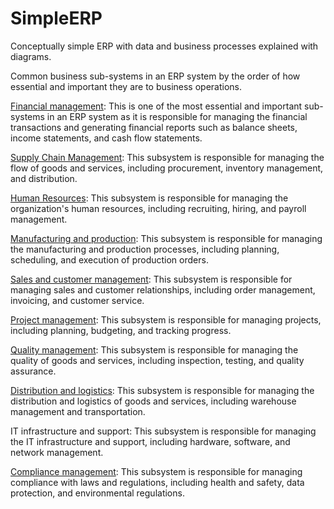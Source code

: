 # SimpleERP
Conceptually simple ERP with data and business processes explained with diagrams.


Common business sub-systems in an ERP system by the order of how essential and important they are to business operations.

[Financial management](https://github.com/jonfernq/SimpleERP/tree/main/General-Ledger): This is one of the most essential and important sub-systems in an ERP system as it is responsible for managing the financial transactions and generating financial reports such as balance sheets, income statements, and cash flow statements.

[Supply Chain Management](https://github.com/jonfernq/SimpleERP/tree/main/SupplyChainManagement): This subsystem is responsible for managing the flow of goods and services, including procurement, inventory management, and distribution.

[Human Resources](https://github.com/jonfernq/SimpleERP/tree/main/Human-Resources): This subsystem is responsible for managing the organization's human resources, including recruiting, hiring, and payroll management.

[Manufacturing and production](https://github.com/jonfernq/SimpleERP/tree/main/Manufacturing-Production): This subsystem is responsible for managing the manufacturing and production processes, including planning, scheduling, and execution of production orders.

[Sales and customer management](https://github.com/jonfernq/SimpleERP/tree/main/Sales-Customer-Management): This subsystem is responsible for managing sales and customer relationships, including order management, invoicing, and customer service.

[Project management](https://github.com/jonfernq/SimpleERP/tree/main/Project-Management): This subsystem is responsible for managing projects, including planning, budgeting, and tracking progress.

[Quality management](https://github.com/jonfernq/SimpleERP/tree/main/Quality-Management): This subsystem is responsible for managing the quality of goods and services, including inspection, testing, and quality assurance.

[Distribution and logistics](https://github.com/jonfernq/SimpleERP/tree/main/Distribution-Logistics): This subsystem is responsible for managing the distribution and logistics of goods and services, including warehouse management and transportation.

IT infrastructure and support: This subsystem is responsible for managing the IT infrastructure and support, including hardware, software, and network management.

[Compliance management](https://github.com/jonfernq/SimpleERP/tree/main/Compliance-Management): This subsystem is responsible for managing compliance with laws and regulations, including health and safety, data protection, and environmental regulations.



